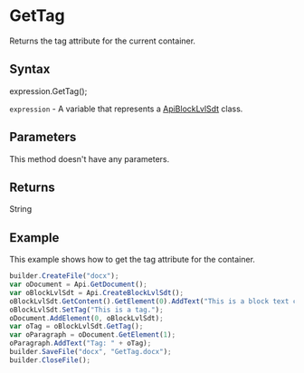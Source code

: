 # GetTag

Returns the tag attribute for the current container.

## Syntax

expression.GetTag();

`expression` - A variable that represents a [ApiBlockLvlSdt](../ApiBlockLvlSdt.md) class.

## Parameters

This method doesn't have any parameters.

## Returns

String

## Example

This example shows how to get the tag attribute for the container.

```javascript
builder.CreateFile("docx");
var oDocument = Api.GetDocument();
var oBlockLvlSdt = Api.CreateBlockLvlSdt();
oBlockLvlSdt.GetContent().GetElement(0).AddText("This is a block text content control with a tag set to it.");
oBlockLvlSdt.SetTag("This is a tag.");
oDocument.AddElement(0, oBlockLvlSdt);
var oTag = oBlockLvlSdt.GetTag();
var oParagraph = oDocument.GetElement(1);
oParagraph.AddText("Tag: " + oTag);
builder.SaveFile("docx", "GetTag.docx");
builder.CloseFile();
```